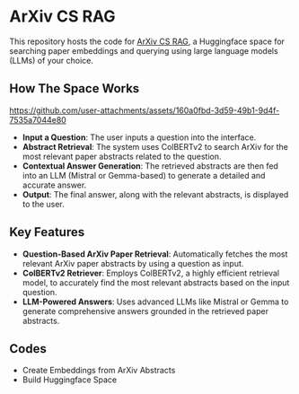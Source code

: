 # ArXiv CS RAG

This repository hosts the code for [ArXiv CS RAG](https://huggingface.co/spaces/bishmoy/Arxiv-CS-RAG), a Huggingface space for searching paper embeddings and querying using large language models (LLMs) of your choice.  

## How The Space Works
https://github.com/user-attachments/assets/160a0fbd-3d59-49b1-9d4f-7535a7044e80

- **Input a Question**: The user inputs a question into the interface.
- **Abstract Retrieval**: The system uses ColBERTv2 to search ArXiv for the most relevant paper abstracts related to the question.
- **Contextual Answer Generation**: The retrieved abstracts are then fed into an LLM (Mistral or Gemma-based) to generate a detailed and accurate answer.
- **Output**: The final answer, along with the relevant abstracts, is displayed to the user.

## Key Features
- **Question-Based ArXiv Paper Retrieval**: Automatically fetches the most relevant ArXiv paper abstracts by using a question as input.
- **ColBERTv2 Retriever**: Employs ColBERTv2, a highly efficient retrieval model, to accurately find the most relevant abstracts based on the input question.
- **LLM-Powered Answers**: Uses advanced LLMs like Mistral or Gemma to generate comprehensive answers grounded in the retrieved paper abstracts.

## Codes
- Create Embeddings from ArXiv Abstracts
- Build Huggingface Space
